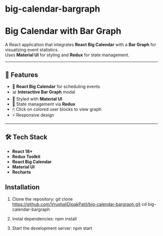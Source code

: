 # big-calendar-bargraph

# Big Calendar with Bar Graph

A React application that integrates **React Big Calendar** with a **Bar Graph** for visualizing event statistics.  
Uses **Material UI** for styling and **Redux** for state management.

---

## 🚀 Features
- 📅 **React Big Calendar** for scheduling events
- 📊 **Interactive Bar Graph** modal
- 🎨 Styled with **Material UI**
- 🔄 State management via **Redux**
- 🖱 Click on colored user blocks to view graph
- ⚡ Responsive design

---

## 🛠 Tech Stack
- **React 18+**
- **Redux Toolkit**
- **React Big Calendar**
- **Material UI**
- **Recharts**

## Installation

1. Clone the repository:
   git clone https://github.com/VrushaliDipakPatil/big-calendar-bargraph.git
   cd big-calendar-bargraph

2. Instal dependencies:
   npm install

3. Start the development server:
   npm start
